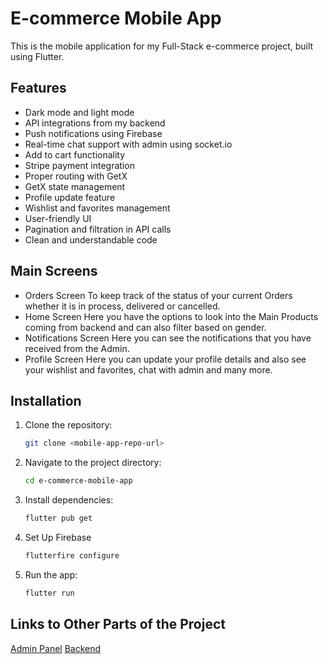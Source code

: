 # E-commerce Mobile App

This is the mobile application for my Full-Stack e-commerce project, built using Flutter.

## Features
- Dark mode and light mode
- API integrations from my backend
- Push notifications using Firebase
- Real-time chat support with admin using socket.io
- Add to cart functionality
- Stripe payment integration
- Proper routing with GetX
- GetX state management
- Profile update feature
- Wishlist and favorites management
- User-friendly UI
- Pagination and filtration in API calls
- Clean and understandable code

## Main Screens
- Orders Screen
  To keep track of the status of your current Orders whether it is in process, delivered or cancelled.
- Home Screen
  Here you have the options to look into the Main Products coming from backend and can also filter based on gender.
- Notifications Screen
  Here you can see the notifications that you have received from the Admin.
- Profile Screen
  Here you can update your profile details and also see your wishlist and favorites, chat with admin and many more.

## Installation
1. Clone the repository:
   ```bash
   git clone <mobile-app-repo-url>
2. Navigate to the project directory:
   ```bash
   cd e-commerce-mobile-app
3. Install dependencies:
   ```bash
   flutter pub get
4. Set Up Firebase
   ```bash
   flutterfire configure
5. Run the app:
   ```bash
   flutter run

## Links to Other Parts of the Project
[Admin Panel](https://github.com/as3hr/eCommerce-Admin-Panel)
[Backend](https://github.com/as3hr/E-commerce-Backend)

